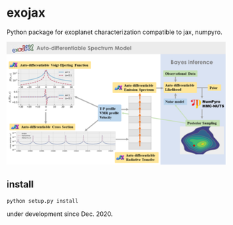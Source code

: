 # exojax

Python package for exoplanet characterization compatible to jax, numpyro.

<img src="https://github.com/HajimeKawahara/exojax/blob/develop/documents/exojax.png" Titie="exojax" Width=850px>


## install

```
python setup.py install
```

under development since Dec. 2020.
